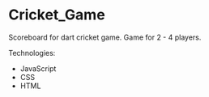 ﻿# Cricket_Game


Scoreboard for dart cricket game. Game for 2 - 4 players.

Technologies: 
- JavaScript
- CSS
- HTML
